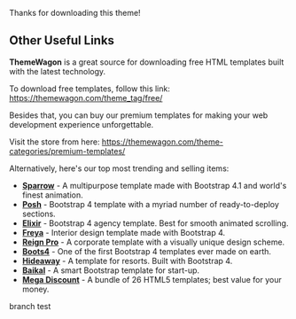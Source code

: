 Thanks for downloading this theme!

## Other Useful Links

**ThemeWagon** is a great source for downloading free HTML templates built with the latest technology.

To download free templates, follow this link: https://themewagon.com/theme_tag/free/

Besides that, you can buy our premium templates for making your web development experience unforgettable.

Visit the store from here: https://themewagon.com/theme-categories/premium-templates/

Alternatively, here's our top most trending and selling items:

* [**Sparrow**](https://themewagon.com/themes/sparrow/) - A multipurpose template made with Bootstrap 4.1 and world's finest animation.
* [**Posh**](https://themewagon.com/themes/posh-html5-bootstrap-4-template/) - Bootstrap 4 template with a myriad number of ready-to-deploy sections.
* [**Elixir**](https://themewagon.com/themes/elixir-elegant-html5-bootstrap-template-consultancy-agency-website/) - Bootstrap 4 agency template. Best for smooth animated scrolling.
* [**Freya**](https://themewagon.com/themes/bootstrap-4-premium-interior-design-template-freya/) - Interior design template made with Bootstrap 4.
* [**Reign Pro**](https://themewagon.com/themes/reign-pro-premium-corporate-agency-html5-template/) - A corporate template with a visually unique design scheme.
* [**Boots4**](https://themewagon.com/themes/first-ever-bootstrap-4-template/) - One of the first Bootstrap 4 templates ever made on earth.
* [**Hideaway**](https://themewagon.com/themes/hideaway/) - A template for resorts. Built with Bootstrap 4.
* [**Baikal**](https://themewagon.com/themes/bootstrap-4-startup-small-business-website-template/) - A smart Bootstrap template for start-up.
* [**Mega Discount**](https://themewagon.com/themes/mega-discount-bundle/) - A bundle of 26 HTML5 templates; best value for your money.

branch test
